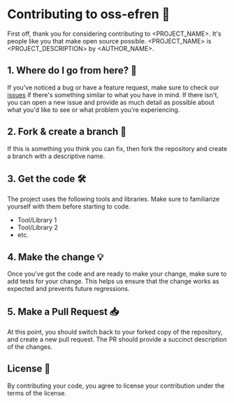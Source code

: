 # Contributing to oss-efren 🤝

First off, thank you for considering contributing to <PROJECT_NAME>. It's people like you that make open source possible. <PROJECT_NAME> is <PROJECT_DESCRIPTION> by <AUTHOR_NAME>.

## 1. Where do I go from here? 🚀

If you've noticed a bug or have a feature request, make sure to check our [issues](https://github.com/<AUTHOR_NAME>/<PROJECT_NAME>/issues) if there's something similar to what you have in mind. If there isn't, you can open a new issue and provide as much detail as possible about what you'd like to see or what problem you're experiencing.

## 2. Fork & create a branch 🍴

If this is something you think you can fix, then fork the repository and create a branch with a descriptive name.

## 3. Get the code 🛠️

The project uses the following tools and libraries. Make sure to familiarize yourself with them before starting to code.

- Tool/Library 1
- Tool/Library 2
- etc.

## 4. Make the change 💡

Once you've got the code and are ready to make your change, make sure to add tests for your change. This helps us ensure that the change works as expected and prevents future regressions.

## 5. Make a Pull Request 📥

At this point, you should switch back to your forked copy of the repository, and create a new pull request. The PR should provide a succinct description of the changes.

## License 📄

By contributing your code, you agree to license your contribution under the terms of the <LICENSE> license.
